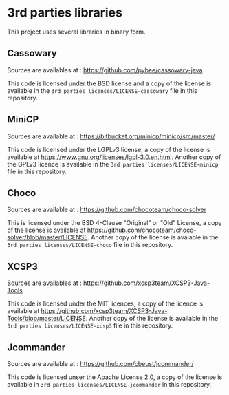 # 3rd parties libraries

This project uses several libraries in binary form.

## Cassowary

Sources are availables at : https://github.com/pybee/cassowary-java

This code is licensed under the BSD license and a copy of the license is available in the `3rd parties licenses/LICENSE-cassowary` file in this repository.


## MiniCP

Sources are available at : https://bitbucket.org/minicp/minicp/src/master/

This code is licensed under the LGPLv3 license, a copy of the license is available at https://www.gnu.org/licenses/lgpl-3.0.en.html.
Another copy of the GPLv3 licence is available in the `3rd parties licenses/LICENSE-minicp` file in this repository.

## Choco

Sources are available at : https://github.com/chocoteam/choco-solver

This is licensed under the BSD 4-Clause "Original" or "Old" License, a copy of the license is available at https://github.com/chocoteam/choco-solver/blob/master/LICENSE.
Another copy of the license is avaiable in the `3rd parties licenses/LICENSE-choco` file in this repository.


## XCSP3

Sources are availables at : https://github.com/xcsp3team/XCSP3-Java-Tools

This code is licensed under the MIT licences, a copy of the licence is available at https://github.com/xcsp3team/XCSP3-Java-Tools/blob/master/LICENSE.
Another copy of the license is available in the `3rd parties licenses/LICENSE-xcsp3` file in this repository.

## Jcommander

Sources are available at : https://github.com/cbeust/jcommander/

This code is licensed unser the Apache License 2.0, a copy of the license is available in `3rd parties licenses/LICENSE-jcommander` in this repository.